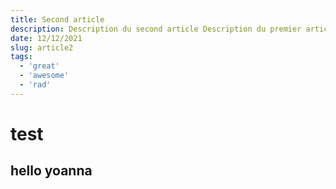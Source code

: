 ```yaml
---
title: Second article
description: Description du second article Description du premier article Description du premier article...
date: 12/12/2021
slug: article2
tags:
  - 'great'
  - 'awesome'
  - 'rad'
---
```


# test

## hello yoanna
